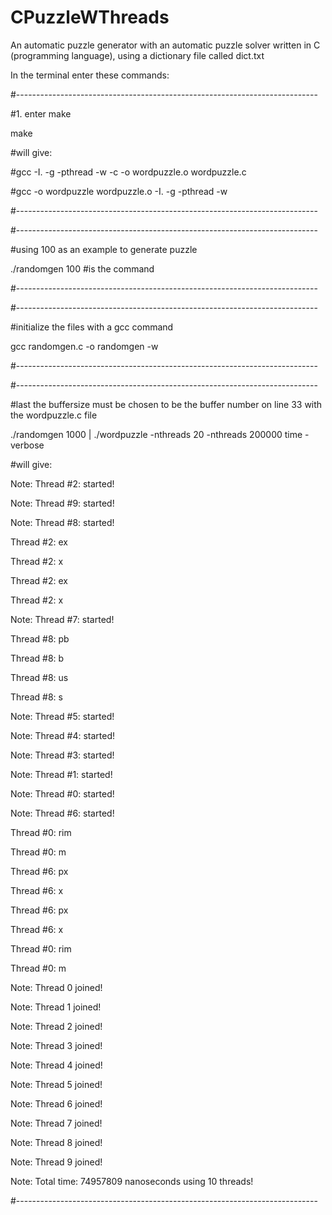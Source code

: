 # CPuzzleWThreads
An automatic puzzle generator with an automatic puzzle solver written in C (programming language), using a dictionary file called dict.txt


In the terminal enter these commands:

#---------------------------------------------------------------------------

#1. enter make

make

#will give: 

#gcc -I. -g -pthread -w   -c -o wordpuzzle.o wordpuzzle.c

#gcc -o wordpuzzle wordpuzzle.o -I. -g -pthread -w

#---------------------------------------------------------------------------

#---------------------------------------------------------------------------

#using 100 as an example to generate puzzle

./randomgen 100 #is the command


#---------------------------------------------------------------------------

#---------------------------------------------------------------------------

#initialize the files with a gcc command 

gcc randomgen.c -o randomgen -w

#---------------------------------------------------------------------------

#---------------------------------------------------------------------------

#last the buffersize must be chosen to be the buffer number on line 33 with the wordpuzzle.c file

./randomgen 1000 | ./wordpuzzle -nthreads 20 -nthreads 200000 time -verbose

#will give:

Note: Thread #2: started!

Note: Thread #9: started!

Note: Thread #8: started!

Thread #2: ex

Thread #2: x

Thread #2: ex

Thread #2: x

Note: Thread #7: started!

Thread #8: pb

Thread #8: b

Thread #8: us

Thread #8: s

Note: Thread #5: started!

Note: Thread #4: started!

Note: Thread #3: started!

Note: Thread #1: started!

Note: Thread #0: started!

Note: Thread #6: started!

Thread #0: rim

Thread #0: m

Thread #6: px

Thread #6: x

Thread #6: px

Thread #6: x

Thread #0: rim

Thread #0: m

Note: Thread 0 joined!

Note: Thread 1 joined!

Note: Thread 2 joined!

Note: Thread 3 joined!

Note: Thread 4 joined!

Note: Thread 5 joined!

Note: Thread 6 joined!

Note: Thread 7 joined!

Note: Thread 8 joined!

Note: Thread 9 joined!

Note: Total time: 74957809 nanoseconds using 10 threads!

#---------------------------------------------------------------------------
